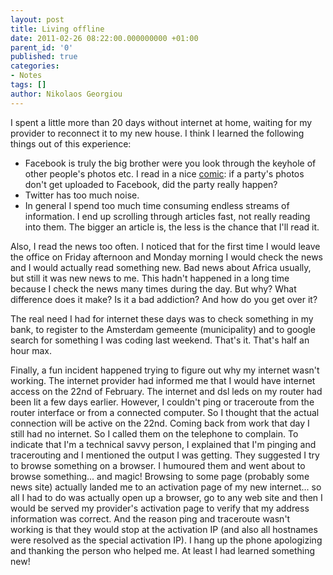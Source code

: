 ```yaml
---
layout: post
title: Living offline
date: 2011-02-26 08:22:00.000000000 +01:00
parent_id: '0'
published: true
categories:
- Notes
tags: []
author: Nikolaos Georgiou
---
```


I spent a little more than 20 days without internet at home, waiting for my provider to reconnect it to my new house. I think I learned the following things out of this experience:
<ul>
<li>Facebook is truly the big brother were you look through the keyhole of other people's photos etc. I read in a nice <a href="http://www.thedoghousediaries.com/?p=2543" target="_blank">comic</a>: if a party's photos don't get uploaded to Facebook, did the party really happen?</li>
<li>Twitter has too much noise.</li>
<li>In general I spend too much time consuming endless streams of information. I end up scrolling through articles fast, not really reading into them. The bigger an article is, the less is the chance that I'll read it.</li>
</ul>

Also, I read the news too often. I noticed that for the first time I would leave the office on Friday afternoon and Monday morning I would check the news and I would actually read something new. Bad news about Africa usually, but still it was new news to me. This hadn't happened in a long time because I check the news many times during the day. But why? What difference does it make? Is it a bad addiction? And how do you get over it?

The real need I had for internet these days was to check something in my bank, to register to the Amsterdam gemeente (municipality) and to google search for something I was coding last weekend. That's it. That's half an hour max.

Finally, a fun incident happened trying to figure out why my internet wasn't working. The internet provider had informed me that I would have internet access on the 22nd of February. The internet and dsl leds on my router had been lit a few days earlier. However, I couldn't ping or traceroute from the router interface or from a connected computer. So I thought that the actual connection will be active on the 22nd. Coming back from work that day I still had no internet. So I called them on the telephone to complain. To indicate that I'm a technical savvy person, I explained that I'm pinging and tracerouting and I mentioned the output I was getting. They suggested I try to browse something on a browser. I humoured them and went about to browse something... and magic! Browsing to some page (probably some news site) actually landed me to an activation page of my new internet... so all I had to do was actually open up a browser, go to any web site and then I would be served my provider's activation page to verify that my address information was correct. And the reason ping and traceroute wasn't working is that they would stop at the activation IP (and also all hostnames were resolved as the special activation IP). I hang up the phone apologizing and thanking the person who helped me. At least I had learned something new!
